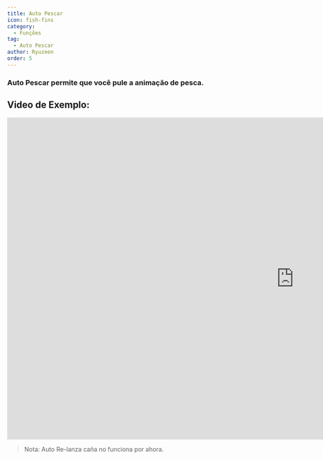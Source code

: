 ```yaml
---
title: Auto Pescar
icon: fish-fins
category:
  - Funções
tag:
  - Auto Pescar
author: Ryuzeen
order: 5
---
```


### Auto Pescar permite que você pule a animação de pesca.

## Video de Exemplo:

<div class="iframe-container"><iframe width="1328" height="747" src="https://www.youtube.com/embed/K_l4Tg-81iQ?list=PL5eI1Tb64p56g27qfYk7VuFTz4FK6YrKa" title="Korepi - Auto Fish" frameborder="0" allow="accelerometer; autoplay; clipboard-write; encrypted-media; gyroscope; picture-in-picture; web-share" referrerpolicy="strict-origin-when-cross-origin" allowfullscreen></iframe></div>

> Nota: Auto Re-lanza caña no funciona por ahora.
